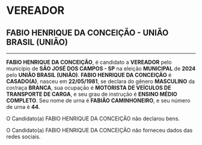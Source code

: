 # VEREADOR
## FABIO HENRIQUE DA CONCEIÇÃO - UNIÃO BRASIL (UNIÃO)
---
**FABIO HENRIQUE DA CONCEIÇÃO**, é candidato a **VEREADOR** pelo município de **SÃO JOSÉ DOS CAMPOS - SP** na eleição **MUNICIPAL** de **2024** pelo **UNIÃO BRASIL (UNIÃO)**.
**FABIO HENRIQUE DA CONCEIÇÃO** é **CASADO(A)**, nasceu em **22/05/1981**, se declara do gênero **MASCULINO** da cor/raça **BRANCA**, sua ocupação é **MOTORISTA DE VEÍCULOS DE TRANSPORTE DE CARGA**, e seu grau de instrução é **ENSINO MÉDIO COMPLETO**.
Seu nome de urna é **FABIÃO CAMINHONEIRO**, e seu número de urna é **44**.

O Candidato(a) FABIO HENRIQUE DA CONCEIÇÃO não declarou bens.


O Candidato(a) FABIO HENRIQUE DA CONCEIÇÃO não forneceu dados das redes sociais.